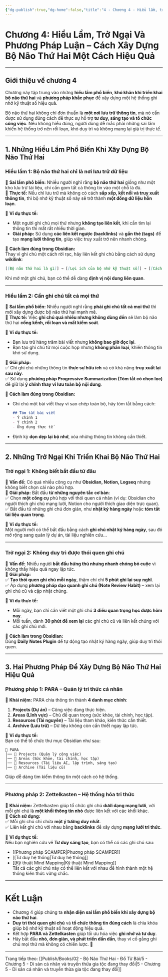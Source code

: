 ```yaml
---
{"dg-publish":true,"dg-home":false,"title":"4 - Chương 4 - Hiểu lầm, trở ngại và phương pháp luận","date":"2025-01-31","tags":["sach","sach/bo-nao-thu-hai"],"dg-path":"Books/02 - Bộ Não Thứ Hai - Đồ Tử Bái/4 - Chương 4 - Hiểu lầm, trở ngại và phương pháp luận.md","permalink":"/books/02-bo-nao-thu-hai-do-tu-bai/4-chuong-4-hieu-lam-tro-ngai-va-phuong-phap-luan/","dgPassFrontmatter":true,"updated":"2025-02-23T13:53:33.225+07:00"}
---
```


# **Chương 4: Hiểu Lầm, Trở Ngại Và Phương Pháp Luận – Cách Xây Dựng Bộ Não Thứ Hai Một Cách Hiệu Quả**
---

## **Giới thiệu về chương 4**

Chương này tập trung vào những **hiểu lầm phổ biến**, **khó khăn khi triển khai bộ não thứ hai** và **phương pháp khắc phục** để xây dựng một hệ thống ghi nhớ kỹ thuật số hiệu quả.

Bộ não thứ hai không chỉ đơn thuần là **một nơi lưu trữ thông tin**, mà nó cần được sử dụng đúng cách để thực sự hỗ trợ **tư duy, sáng tạo và tổ chức công việc**. Nếu không hiểu đúng, người dùng dễ mắc phải những sai lầm khiến hệ thống trở nên rối loạn, khó duy trì và không mang lại giá trị thực tế.

---

## **1. Những Hiểu Lầm Phổ Biến Khi Xây Dựng Bộ Não Thứ Hai**

### **Hiểu lầm 1: Bộ não thứ hai chỉ là nơi lưu trữ dữ liệu**

📌 **Sai lầm phổ biến:** Nhiều người nghĩ rằng **bộ não thứ hai** giống như một kho lưu trữ tài liệu, chỉ cần gom tất cả thông tin vào một chỗ là đủ.  
📌 **Thực tế:** Nếu chỉ lưu trữ mà không có cách **sắp xếp, kết nối và truy xuất thông tin**, thì bộ nhớ kỹ thuật số này sẽ trở thành **một đống dữ liệu hỗn loạn**.

🔹 **Ví dụ thực tế:**

- Một người ghi chú mọi thứ nhưng **không tạo liên kết**, khi cần tìm lại thông tin thì mất rất nhiều thời gian.
- **Giải pháp:** Sử dụng **các liên kết ngược (backlinks)** và **gắn thẻ (tags)** để tạo **mạng lưới thông tin**, giúp việc truy xuất trở nên nhanh chóng.

🔹 **Cách làm đúng trong Obsidian:**  
Thay vì ghi chú một cách rời rạc, hãy liên kết ghi chú bằng cách sử dụng **wikilink**:

```markdown
[[Bộ não thứ hai là gì]] → [[Lợi ích của bộ nhớ kỹ thuật số]] → [[Cách tổ chức ghi chú hiệu quả]]
```

Khi mở một ghi chú, bạn có thể dễ dàng **định vị nội dung liên quan**.

---

### **Hiểu lầm 2: Cần ghi chú tất cả mọi thứ**

📌 **Sai lầm phổ biến:** Nhiều người nghĩ rằng **phải ghi chú tất cả mọi thứ** thì mới xây dựng được bộ não thứ hai mạnh mẽ.  
📌 **Thực tế:** Việc **ghi chú quá nhiều nhưng không dùng đến** sẽ làm bộ não thứ hai **cồng kềnh, rối loạn và mất kiểm soát**.

🔹 **Ví dụ thực tế:**

- Bạn lưu trữ hàng trăm bài viết nhưng **không bao giờ đọc lại**.
- Bạn tạo ghi chú từ mọi cuộc họp nhưng **không phân loại**, khiến thông tin khó sử dụng.

🔹 **Giải pháp:**  
✅ Chỉ ghi chú những thông tin **thực sự hữu ích** và có khả năng **truy xuất lại sau này**.  
✅ Sử dụng **phương pháp Progressive Summarization (Tóm tắt có chọn lọc)** để giữ lại **ý chính thay vì lưu toàn bộ nội dung**.

🔹 **Cách làm đúng trong Obsidian:**

- Ghi chú một bài viết thay vì sao chép toàn bộ, hãy tóm tắt bằng cách:
    
    ```markdown
    ## Tóm tắt bài viết
    - Ý chính 1
    - Ý chính 2
    - Ứng dụng thực tế
    ```
    
- Định kỳ **dọn dẹp lại bộ nhớ**, xóa những thông tin không cần thiết.

---

## **2. Những Trở Ngại Khi Triển Khai Bộ Não Thứ Hai**

### **Trở ngại 1: Không biết bắt đầu từ đâu**

📌 **Vấn đề:** Có quá nhiều công cụ như **Obsidian, Notion, Logseq** nhưng không biết chọn cái nào phù hợp.  
📌 **Giải pháp:** Bắt đầu **từ những nguyên tắc cơ bản**:  
✅ Chọn **một công cụ** phù hợp với thói quen cá nhân (ví dụ: Obsidian cho người thích ghi chú mạng lưới, Notion cho người thích giao diện trực quan).  
✅ Bắt đầu từ những ghi chú đơn giản, như **nhật ký hàng ngày** hoặc **tóm tắt tài liệu quan trọng**.

🔹 **Ví dụ thực tế:**  
Một người mới có thể bắt đầu bằng cách **ghi chú nhật ký hàng ngày**, sau đó mở rộng sang quản lý dự án, tài liệu nghiên cứu...

---

### **Trở ngại 2: Không duy trì được thói quen ghi chú**

📌 **Vấn đề:** Nhiều người **bắt đầu hứng thú nhưng nhanh chóng bỏ cuộc** vì không thấy hiệu quả ngay lập tức.  
📌 **Giải pháp:**  
✅ **Tạo thói quen ghi chú mỗi ngày**, thậm chí chỉ **5 phút ghi lại suy nghĩ**.  
✅ Áp dụng **phương pháp dạo quanh ghi chú (Note Review Habit)** – xem lại ghi chú cũ và cập nhật chúng.

🔹 **Ví dụ thực tế:**

- Mỗi ngày, bạn chỉ cần viết một ghi chú **3 điều quan trọng học được hôm nay**.
- Mỗi tuần, dành **30 phút để xem lại** các ghi chú cũ và liên kết chúng với các ghi chú mới.

🔹 **Cách làm trong Obsidian:**  
Dùng **Daily Notes Plugin** để tự động tạo nhật ký hàng ngày, giúp duy trì thói quen.

---

## **3. Hai Phương Pháp Để Xây Dựng Bộ Não Thứ Hai Hiệu Quả**

### **Phương pháp 1: PARA – Quản lý tri thức cá nhân**

📌 **Khái niệm:** PARA chia thông tin thành **4 danh mục chính**:

1. **Projects (Dự án)** – Công việc đang thực hiện.
2. **Areas (Lĩnh vực)** – Chủ đề quan trọng (sức khỏe, tài chính, học tập).
3. **Resources (Tài nguyên)** – Tài liệu tham khảo, kiến thức cần thiết.
4. **Archive (Lưu trữ)** – Dữ liệu không còn cần thiết ngay lập tức.

🔹 **Ví dụ thực tế:**  
Bạn có thể tổ chức thư mục Obsidian như sau:

```
📂 PARA
│── 📂 Projects (Quản lý công việc)
│── 📂 Areas (Sức khỏe, tài chính, học tập)
│── 📂 Resources (Tài liệu AI, lập trình, sáng tạo)
│── 📂 Archive (Tài liệu cũ)
```

Giúp dễ dàng tìm kiếm thông tin một cách có hệ thống.

---

### **Phương pháp 2: Zettelkasten – Hệ thống hóa tri thức**

📌 **Khái niệm:** Zettelkasten giúp tổ chức ghi chú **dưới dạng mạng lưới**, với mỗi ghi chú là **một khối thông tin nhỏ** được liên kết với các khối khác.  
📌 **Cách sử dụng:**  
✅ Mỗi ghi chú chỉ chứa **một ý tưởng duy nhất**.  
✅ Liên kết ghi chú với nhau bằng **backlinks** để xây dựng **mạng lưới tri thức**.

🔹 **Ví dụ thực tế:**  
Nếu bạn nghiên cứu về **Tư duy sáng tạo**, bạn có thể có các ghi chú sau:

- [[Phương pháp SCAMPER\|Phương pháp SCAMPER]]
- [[Tư duy hệ thống\|Tư duy hệ thống]]
- [[Kỹ thuật Mind Mapping\|Kỹ thuật Mind Mapping]]  
    Tất cả các ghi chú này có thể liên kết với nhau để hình thành một hệ thống kiến thức vững chắc.

---

# **Kết Luận**

- Chương 4 giúp chúng ta **nhận diện sai lầm phổ biến khi xây dựng bộ não thứ hai**.
- **Duy trì thói quen ghi chú** và **tổ chức thông tin đúng cách** là chìa khóa giúp bộ nhớ kỹ thuật số hoạt động hiệu quả.
- Kết hợp **PARA và Zettelkasten** giúp tối ưu hóa việc **ghi nhớ và tư duy**.
- Hãy bắt đầu **nhỏ, đơn giản, và phát triển dần dần**, thay vì cố gắng ghi chú mọi thứ mà không có chiến lược. 🚀



---
Trang tiếp theo:
[[Publish/Books/02 - Bộ Não Thứ Hai - Đồ Tử Bái/5 - Chương 5 - Di sản cá nhân và truyền thừa gia tộc đang thay đổi\|5 - Chương 5 - Di sản cá nhân và truyền thừa gia tộc đang thay đổi]]
